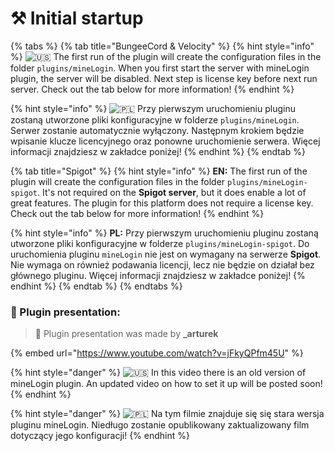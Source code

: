 # ⚒ Initial startup

{% tabs %}
{% tab title="BungeeCord & Velocity" %}
{% hint style="info" %}
<img src="https://twemoji.maxcdn.com/2/svg/1f1fa-1f1f8.svg" alt="🇺🇸" data-size="line"> The first run of the plugin will create the configuration files in the folder `plugins/mineLogin`. When you first start the server with mineLogin plugin, the server will be disabled. Next step is license key before next run server. Check out the tab below for more information!
{% endhint %}

{% hint style="info" %}
<img src="https://twemoji.maxcdn.com/2/svg/1f1f5-1f1f1.svg" alt="🇵🇱" data-size="line"> Przy pierwszym uruchomieniu pluginu zostaną utworzone pliki konfiguracyjne w folderze `plugins/mineLogin`. Serwer zostanie automatycznie wyłączony. Następnym krokiem będzie wpisanie klucze licencyjnego oraz ponowne uruchomienie serwera. Więcej informacji znajdziesz w zakładce poniżej!
{% endhint %}
{% endtab %}

{% tab title="Spigot" %}
{% hint style="info" %}
**EN:** The first run of the plugin will create the configuration files in the folder `plugins/mineLogin-spigot`. It's not required on the **Spigot server**, but it does enable a lot of great features. The plugin for this platform does not require a license key. Check out the tab below for more information!
{% endhint %}

{% hint style="info" %}
**PL:** Przy pierwszym uruchomieniu pluginu zostaną utworzone pliki konfiguracyjne w folderze `plugins/mineLogin-spigot`. Do uruchomienia pluginu `mineLogin` nie jest on wymagany na serwerze **Spigot**. Nie wymaga on również podawania licencji, lecz nie będzie on działał bez głównego pluginu. Więcej informacji znajdziesz w zakładce poniżej!
{% endhint %}
{% endtab %}
{% endtabs %}

### :heartbeat: Plugin presentation:

> :tada: Plugin presentation was made by **\_arturek**

{% embed url="https://www.youtube.com/watch?v=jFkyQPfm45U" %}

{% hint style="danger" %}
<img src="https://twemoji.maxcdn.com/2/svg/1f1fa-1f1f8.svg" alt="🇺🇸" data-size="line"> In this video there is an old version of mineLogin plugin. An updated video on how to set it up will be posted soon!
{% endhint %}

{% hint style="danger" %}
<img src="https://twemoji.maxcdn.com/2/svg/1f1f5-1f1f1.svg" alt="🇵🇱" data-size="line"> Na tym filmie znajduje się się stara wersja pluginu mineLogin. Niedługo zostanie opublikowany zaktualizowany film dotyczący jego konfiguracji!
{% endhint %}
